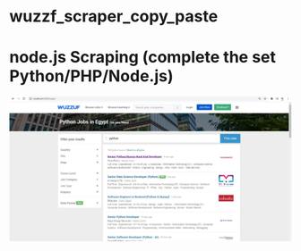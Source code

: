 # wuzzf_scraper_copy_paste

# node.js Scraping (complete the set  Python/PHP/Node.js)
<img src='yes1.JPG'>

